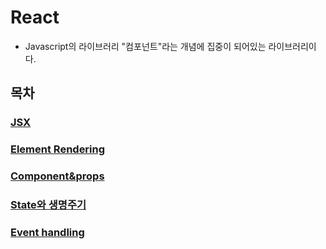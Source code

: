 # React

* Javascript의 라이브러리
"컴포넌트"라는 개념에 집중이 되어있는 라이브러리이다.

## 목차

### [JSX](JSX.md)

### [Element Rendering](Element-Rendering.md)

### [Component&props](Component&props.md)

### [State와 생명주기](State&lifecycle.md)

### [Event handling](Event.md)